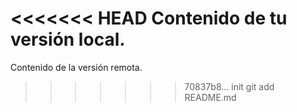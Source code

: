 <<<<<<< HEAD
Contenido de tu versión local.
=======
Contenido de la versión remota.
>>>>>>> 70837b8... init
git add README.md
